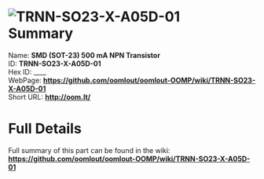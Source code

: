 
![TRNN-SO23-X-A05D-01](https://github.com/oomlout/oomlout-OOMP/blob/master/parts/TRNN-SO23-X-A05D-01/TRNN-SO23-X-A05D-01_420.jpg)   
Summary
=================
  
Name: __SMD (SOT-23) 500 mA NPN Transistor__    
ID: __TRNN-SO23-X-A05D-01__   
Hex ID: ____   
WebPage: __https://github.com/oomlout/oomlout-OOMP/wiki/TRNN-SO23-X-A05D-01__   
Short URL: __http://oom.lt/__   

Full Details
==========================
Full summary of this part can be found in the wiki:   
__https://github.com/oomlout/oomlout-OOMP/wiki/TRNN-SO23-X-A05D-01__    

